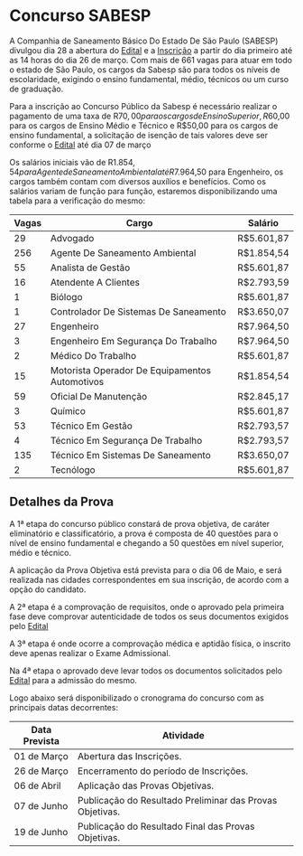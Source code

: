 # Concurso SABESP

A Companhia de Saneamento Básico Do Estado De São Paulo (SABESP) divulgou dia 28 a abertura do [Edital](http://www.concursosfcc.com.br/concursos/sabes317/edital_empregados_sabesp_27fev_fcc.pdf) e a [Inscrição](https://www.concursosfcc.com.br/concursos/jsp/inscricao/sabes317/) a partir do dia primeiro até as 14 horas do dia 26 de março. Com mais de 661 vagas para atuar em todo o estado de São Paulo, os cargos da Sabesp são para todos os níveis de escolaridade, exigindo o ensino fundamental, médio, técnicos ou um curso de graduação.

Para a inscrição ao Concurso Público da Sabesp é necessário realizar o pagamento de uma taxa de R$70,00 para os cargos de Ensino Superior, R$60,00 para os cargos de Ensino Médio e Técnico e R$50,00 para os cargos de ensino fundamental, a solicitação de isenção de tais valores deve ser conforme o [Edital](http://www.concursosfcc.com.br/concursos/sabes317/edital_empregados_sabesp_27fev_fcc.pdf) até dia 07 de março

Os salários iniciais vão de R$1.854,54 para Agente de Saneamento Ambiental até R$7.964,50 para Engenheiro, os cargos também contam com diversos auxílios e benefícios. Como os salários variam de função para função, estaremos disponibilizando uma tabela para a verificação do mesmo:

| Vagas | Cargo                                          | Salário    |
|-------|------------------------------------------------|------------|
| 29    | Advogado                                       | R$5.601,87 |
| 256   | Agente De Saneamento Ambiental                 | R$1.854,54 |
| 55    | Analista de Gestão                             | R$5.601,87 |
| 16    | Atendente A Clientes                           | R$2.793,59 |
| 1     | Biólogo                                        | R$5.601,87 |
| 1     | Controlador De Sistemas De Saneamento          | R$3.650,07 |
| 27    | Engenheiro                                     | R$7.964,50 |
| 3     | Engenheiro Em Segurança Do Trabalho            | R$7.964,50 |
| 2     | Médico Do Trabalho                             | R$5.601,87 |
| 15    | Motorista Operador De Equipamentos Automotivos | R$1.854,54 |
| 59    | Oficial De Manutenção                          | R$2.845,17 |
| 3     | Químico                                        | R$5.601,87 |
| 53    | Técnico Em Gestão                              | R$2.793,57 |
| 4     | Técnico Em Segurança De Trabalho               | R$2.793,57 |
| 135   | Técnico Em Sistemas De Saneamento              | R$3.650,07 |
| 2     | Tecnólogo                                      | R$5.601,87 |


## Detalhes da Prova

A 1ª etapa do concurso público constará de prova objetiva, de caráter eliminatório e classificatório, a prova é composta de 40 questões para o nível de ensino fundamental e chegando a 50 questões em nível superior, médio e técnico.

A aplicação da Prova Objetiva está prevista para o dia 06 de Maio, e será realizada nas cidades correspondentes em sua inscrição, de acordo com a opção do candidato.

A 2ª etapa é a comprovação de requisitos, onde o aprovado pela primeira fase deve comprovar autenticidade de todos os seus documentos exigidos pelo [Edital](http://www.concursosfcc.com.br/concursos/sabes317/edital_empregados_sabesp_27fev_fcc.pdf)

A 3ª etapa é onde ocorre a comprovação médica e aptidão física, o inscrito deve apenas realizar o Exame Admissional.

Na 4ª etapa o aprovado deve levar todos os documentos solicitados pelo [Edital](http://www.concursosfcc.com.br/concursos/sabes317/edital_empregados_sabesp_27fev_fcc.pdf) para a admissão do mesmo.

Logo abaixo será disponibilizado o cronograma do concurso com as principais datas decorrentes:

| Data Prevista | Atividade                                                |
|---------------|----------------------------------------------------------|
| 01 de Março    | Abertura das Inscrições.                                 |
| 26 de Março    | Encerramento do período de Inscrições.                   |
| 06 de Abril    | Aplicação das Provas Objetivas.                          |
| 07 de Junho    | Publicação do Resultado Preliminar das Provas Objetivas. |
| 19 de Junho    | Publicação do Resultado Final das Provas Objetivas.      |


